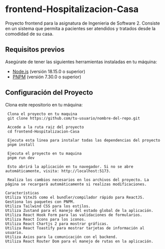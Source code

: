 # frontend-Hospitalizacion-Casa

Proyecto frontend para la asignatura de Ingenieria de Software 2. Consiste en un sistema que permita a pacientes ser atendidos y tratados desde la comodidad de su casa. 

## Requisitos previos

Asegúrate de tener las siguientes herramientas instaladas en tu máquina:

- [Node.js](https://nodejs.org) (versión 18.15.0 o superior)
- [PNPM](https://pnpm.io) (versión 7.30.0 o superior)

## Configuración del Proyecto

Clona este repositorio en tu máquina:
  ```
   Clona el proyecto en tu maquina
   git clone https://github.com/tu-usuario/nombre-del-repo.git
   
   Accede a la ruta raiz del proyecto
   cd frontend-Hospitalizacion-Casa
   
   Ejecuta esta linea para instalar todas las dependencias del proyecto
   pnpm install

   Ejecuta el proyecto en tu maquina
   pnpm run dev

   Esto abrirá la aplicación en tu navegador. Si no se abre automáticamente, visita: http://localhost:5173.

   Realiza los cambios necesarios en los archivos del proyecto. La página se recargará automáticamente si realizas modificaciones.
   
Características
Utiliza ViteJS como el bundler/compilador rápido para ReactJS.
Gestiona los paquetes con PNPM.
Utiliza Tailwind CSS para los estilos.
Utiliza Zustand para el manejo del estado global de la aplicación.
Utiliza React Hook Form para las validaciones de formularios.
Utiliza React Icons para los iconos.
Utiliza React Chartjs 2 para mostrar gráficas.
Utiliza React Toastify para mostrar tarjetas de información al usuario.
Utiliza Axios para la comunicación con el backend.
Utiliza React Router Dom para el manejo de rutas en la aplicación.
